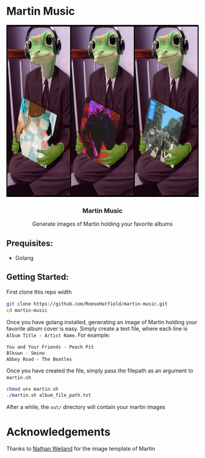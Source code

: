 # Martin Music


<p align="center">
  <a href="https://github.com/reesehatfield/martin-music">
    <img src="./examples/collage.png" alt="Martin holding blkswn" width="800" height="450">
  </a>
</p>

<h3 align="center"><strong>Martin Music</strong></h3>

<p align="center">
    Generate images of Martin holding your favorite albums
    <br>
</p>

## Prequisites:
- Golang


## Getting Started:

First clone this repo width
```bash
git clone https://github.com/ReeseHatfield/martin-music.git
cd martin-music
```

Once you have golang installed, generating an image of Martin holding your favorite album cover is easy.
Simply create a text file, where each line is `Album Title - Artist Name`. For example:
```
You and Your Friends - Peach Pit
Blkswn - Smino
Abbey Road - The Beatles
```

Once you have created the file, simply pass the filepath as an argument to `martin.sh`

```bash
chmod u+x martin.sh
./martin.sh album_file_path.txt
```

After a while, the `out/` directory will contain your martin images


# Acknowledgements

Thanks to [Nathan Weiland](https://www.nathanweiland.com/) for the image template of Martin